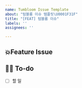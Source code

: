 ```yaml
---
name: Tumbloom Issue Template
about: "텀블룸 이슈 템플릿\U0001F31F"
title: "[FEAT] 텀블룸 이슈"
labels: ''
assignees: ''

---
```


## 💥Feature Issue
<!-- 이슈에 대해 설명해주세요 -->

## ✍🏻 To-do
<!-- 해야 할 일들에 대해 적어주세요 -->
- [ ]  할 일
